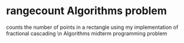 # rangecount Algorithms problem
counts the number of points in a rectangle using my implementation of fractional cascading
\n
Algorithms midterm programming problem
